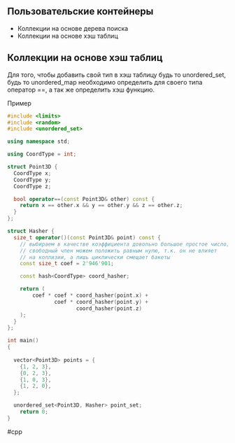 ## Пользовательские контейнеры

- Коллекции на основе дерева поиска
- Коллекции на основе хэш таблиц



## Коллекции на основе хэш таблиц

Для того, чтобы добавить свой тип в хэш таблицу будь то unordered_set, будь то unordered_map необходимо определить для своего типа оператор ==, а так же определить хэш функцию. 

Пример

```c++
#include <limits>
#include <random>
#include <unordered_set>

using namespace std;

using CoordType = int;

struct Point3D {
  CoordType x;
  CoordType y;
  CoordType z;

  bool operator==(const Point3D& other) const {
    return x == other.x && y == other.y && z == other.z;
  }
};

struct Hasher {
  size_t operator()(const Point3D& point) const {
    // выбираем в качестве коэффициента довольно большое простое число;
    // свободный член можем положить равным нулю, т.к. он не влияет
    // на коллизии, а лишь циклически смещает бакеты
    const size_t coef = 2'946'901;

    const hash<CoordType> coord_hasher;

    return (
        coef * coef * coord_hasher(point.x) +
               coef * coord_hasher(point.y) +
                      coord_hasher(point.z)
    );
  }
};

int main()
{
    
  vector<Point3D> points = {
    {1, 2, 3},
    {0, 2, 3},
    {1, 0, 3},
    {1, 2, 0},
  };

  unordered_set<Point3D, Hasher> point_set;
    return 0;
}
```


#cpp 